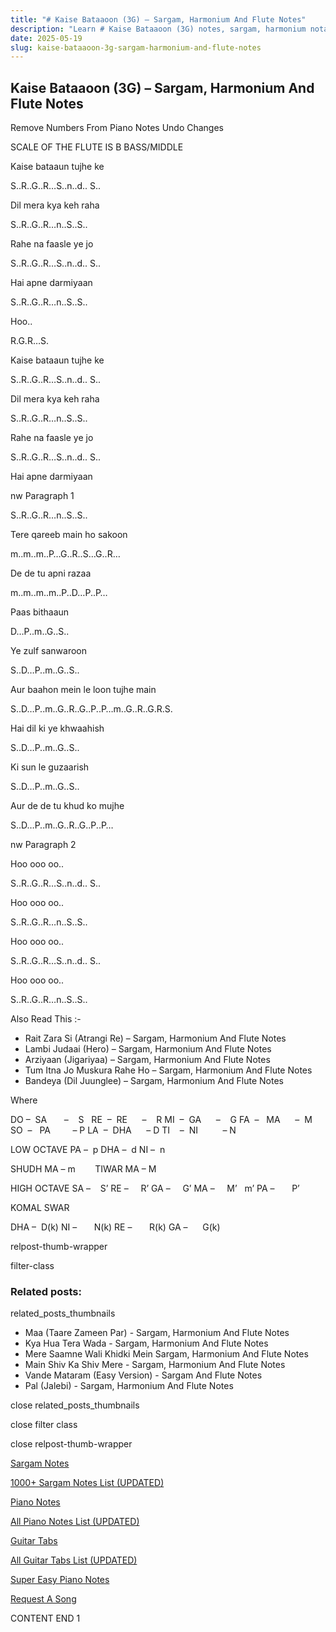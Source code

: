 ```yaml
---
title: "# Kaise Bataaoon (3G) – Sargam, Harmonium And Flute Notes"
description: "Learn # Kaise Bataaoon (3G) notes, sargam, harmonium notations and flute notes. Easy step-by-step tutorial for beginners."
date: 2025-05-19
slug: kaise-bataaoon-3g-sargam-harmonium-and-flute-notes
---
```


## Kaise Bataaoon (3G) – Sargam, Harmonium And Flute Notes

Remove Numbers From Piano Notes
Undo Changes

SCALE OF THE FLUTE IS B BASS/MIDDLE

Kaise bataaun tujhe ke

S..R..G..R…S..n..d.. S..

Dil mera kya keh raha

S..R..G..R…n..S..S..

Rahe na faasle ye jo

S..R..G..R…S..n..d.. S..

Hai apne darmiyaan

S..R..G..R…n..S..S..

Hoo..

R.G.R…S.

Kaise bataaun tujhe ke

S..R..G..R…S..n..d.. S..

Dil mera kya keh raha

S..R..G..R…n..S..S..

Rahe na faasle ye jo

S..R..G..R…S..n..d.. S..

Hai apne darmiyaan

nw Paragraph 1

S..R..G..R…n..S..S..

Tere qareeb main ho sakoon

m..m..m..P…G..R..S…G..R…

De de tu apni razaa

m..m..m..m..P..D…P..P…

Paas bithaaun

D…P..m..G..S..

Ye zulf sanwaroon

S..D…P..m..G..S..

Aur baahon mein le loon tujhe main

S..D…P..m..G..R..G..P..P…m..G..R..G.R.S.

Hai dil ki ye khwaahish

S..D…P..m..G..S..

Ki sun le guzaarish

S..D…P..m..G..S..

Aur de de tu khud ko mujhe

S..D…P..m..G..R..G..P..P…

nw Paragraph 2

Hoo ooo oo..

S..R..G..R…S..n..d.. S..

Hoo ooo oo..

S..R..G..R…n..S..S..

Hoo ooo oo..

S..R..G..R…S..n..d.. S..

Hoo ooo oo..

S..R..G..R…n..S..S..

Also Read This :-

* Rait Zara Si (Atrangi Re) – Sargam, Harmonium And Flute Notes
* Lambi Judaai (Hero) – Sargam, Harmonium And Flute Notes
* Arziyaan (Jigariyaa) – Sargam, Harmonium And Flute Notes
* Tum Itna Jo Muskura Rahe Ho – Sargam, Harmonium And Flute Notes
* Bandeya (Dil Juunglee) – Sargam, Harmonium And Flute Notes

Where

DO –  SA       –    S  
RE  –  RE      –    R
MI  –  GA      –    G
FA  –   MA      –  M
SO  –   PA         – P
LA  –  DHA      – D
TI    –  NI          – N

LOW OCTAVE
PA –  p
DHA –  d
NI –  n

SHUDH MA – m        TIWAR MA – M

HIGH OCTAVE
SA –    S’
RE –     R’
GA –     G’
MA –     M’   m’
PA –       P’

KOMAL SWAR

DHA –  D(k)
NI –       N(k)
RE –       R(k)
GA –      G(k)

relpost-thumb-wrapper

filter-class

### Related posts:

related_posts_thumbnails

* Maa (Taare Zameen Par) - Sargam, Harmonium And Flute Notes
* Kya Hua Tera Wada - Sargam, Harmonium And Flute Notes
* Mere Saamne Wali Khidki Mein Sargam, Harmonium And Flute Notes
* Main Shiv Ka Shiv Mere - Sargam, Harmonium And Flute Notes
* Vande Mataram (Easy Version) - Sargam And Flute Notes
* Pal (Jalebi) - Sargam, Harmonium And Flute Notes

close related_posts_thumbnails

close filter class

close relpost-thumb-wrapper

[Sargam Notes](https://www.notationsworld.com/sargam-notes.html)

[1000+ Sargam Notes List (UPDATED)](https://www.notationsworld.com/all-songs-list-sargam-notes.html)

[Piano Notes](https://www.notationsworld.com/piano-notes.html)

[All Piano Notes List (UPDATED)](https://www.notationsworld.com/all-songs-list-piano-notes.html)

[Guitar Tabs](https://www.notationsworld.com/guitar-tabs.html)

[All Guitar Tabs List (UPDATED)](https://www.notationsworld.com/all-songs-list-guitar-tabs.html)

[Super Easy Piano Notes](https://studywall.in/)

[Request A Song](https://www.notationsworld.com/request-a-song.html)

CONTENT END 1

